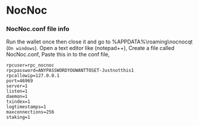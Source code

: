 
# NocNoc


### NocNoc.conf file info
Run the wallet once then close it and go to %APPDATA%\roaming\nocnocqt (`On windows`). Open a text editor like (notepad++), Create a file called NocNoc.conf, Paste this in to the conf file,


```
rpcuser=rpc_nocnoc
rpcpassword=ANYPASSWORDYOUWANTTOSET-Justnotthis1
rpcallowip=127.0.0.1
port=46969
server=1
listen=1
daemon=1
txindex=1
logtimestamps=1
maxconnections=256
staking=1
```
